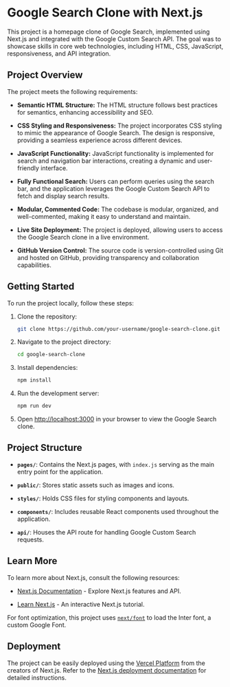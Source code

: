 # Google Search Clone with Next.js

This project is a homepage clone of Google Search, implemented using Next.js and integrated with the Google Custom Search API. The goal was to showcase skills in core web technologies, including HTML, CSS, JavaScript, responsiveness, and API integration.

## Project Overview

The project meets the following requirements:

- **Semantic HTML Structure:** The HTML structure follows best practices for semantics, enhancing accessibility and SEO.

- **CSS Styling and Responsiveness:** The project incorporates CSS styling to mimic the appearance of Google Search. The design is responsive, providing a seamless experience across different devices.

- **JavaScript Functionality:** JavaScript functionality is implemented for search and navigation bar interactions, creating a dynamic and user-friendly interface.

- **Fully Functional Search:** Users can perform queries using the search bar, and the application leverages the Google Custom Search API to fetch and display search results.

- **Modular, Commented Code:** The codebase is modular, organized, and well-commented, making it easy to understand and maintain.

- **Live Site Deployment:** The project is deployed, allowing users to access the Google Search clone in a live environment.

- **GitHub Version Control:** The source code is version-controlled using Git and hosted on GitHub, providing transparency and collaboration capabilities.

## Getting Started

To run the project locally, follow these steps:

1. Clone the repository:

   ```bash
   git clone https://github.com/your-username/google-search-clone.git
   ```

2. Navigate to the project directory:

   ```bash
   cd google-search-clone
   ```

3. Install dependencies:

   ```bash
   npm install
   ```

4. Run the development server:

   ```bash
   npm run dev
   ```

5. Open [http://localhost:3000](http://localhost:3000) in your browser to view the Google Search clone.

## Project Structure

- **`pages/`**: Contains the Next.js pages, with `index.js` serving as the main entry point for the application.

- **`public/`**: Stores static assets such as images and icons.

- **`styles/`**: Holds CSS files for styling components and layouts.

- **`components/`**: Includes reusable React components used throughout the application.

- **`api/`**: Houses the API route for handling Google Custom Search requests.

## Learn More

To learn more about Next.js, consult the following resources:

- [Next.js Documentation](https://nextjs.org/docs) - Explore Next.js features and API.

- [Learn Next.js](https://nextjs.org/learn) - An interactive Next.js tutorial.

For font optimization, this project uses [`next/font`](https://nextjs.org/docs/basic-features/font-optimization) to load the Inter font, a custom Google Font.

## Deployment

The project can be easily deployed using the [Vercel Platform](https://vercel.com/new?utm_medium=default-template&filter=next.js&utm_source=create-next-app&utm_campaign=create-next-app-readme) from the creators of Next.js. Refer to the [Next.js deployment documentation](https://nextjs.org/docs/deployment) for detailed instructions.